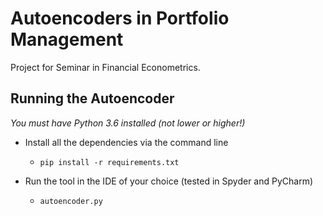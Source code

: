 # Autoencoders in Portfolio Management

Project for Seminar in Financial Econometrics.

## Running the Autoencoder

_You must have Python 3.6 installed (not lower or higher!)_

- Install all the dependencies via the command line
    - `pip install -r requirements.txt`

- Run the tool in the IDE of your choice (tested in Spyder and PyCharm)
    - `autoencoder.py`
    